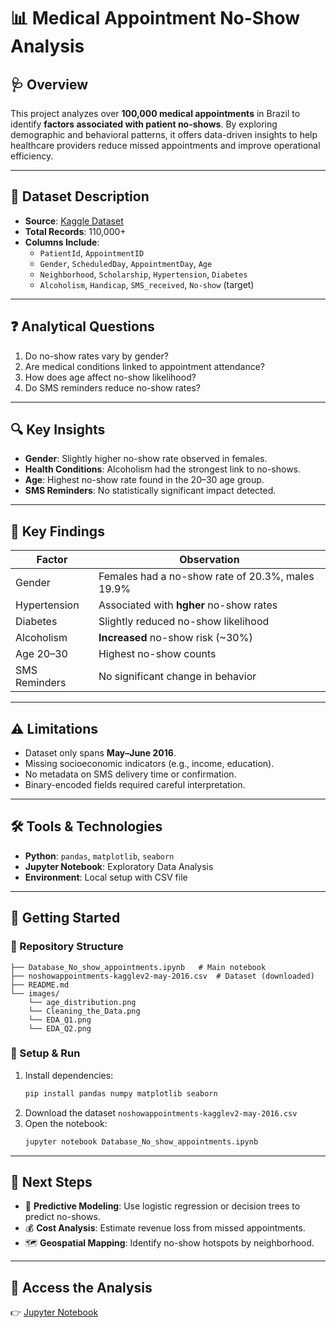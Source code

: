 # 📊 Medical Appointment No-Show Analysis

## 🩺 Overview
This project analyzes over **100,000 medical appointments** in Brazil to identify **factors associated with patient no-shows**. By exploring demographic and behavioral patterns, it offers data-driven insights to help healthcare providers reduce missed appointments and improve operational efficiency.

---

## 📁 Dataset Description
- **Source**: [Kaggle Dataset](https://www.kaggle.com/datasets/joniarroba/noshowappointments)
- **Total Records**: 110,000+
- **Columns Include**:
  - `PatientId`, `AppointmentID`
  - `Gender`, `ScheduledDay`, `AppointmentDay`, `Age`
  - `Neighborhood`, `Scholarship`, `Hypertension`, `Diabetes`
  - `Alcoholism`, `Handicap`, `SMS_received`, `No-show` (target)

---

## ❓ Analytical Questions
1. Do no-show rates vary by gender?
2. Are medical conditions linked to appointment attendance?
3. How does age affect no-show likelihood?
4. Do SMS reminders reduce no-show rates?

---

## 🔍 Key Insights
- **Gender**: Slightly higher no-show rate observed in females.
- **Health Conditions**: Alcoholism had the strongest link to no-shows.
- **Age**: Highest no-show rate found in the 20–30 age group.
- **SMS Reminders**: No statistically significant impact detected.

---

## 📝 Key Findings
| Factor              | Observation                                      |
|---------------------|--------------------------------------------------|
| Gender              | Females had a no-show rate of 20.3%, males 19.9% |
| Hypertension        | Associated with **hgher** no-show rates          |
| Diabetes            | Slightly reduced no-show likelihood              |
| Alcoholism          | **Increased** no-show risk (~30%)                |
| Age 20–30           | Highest no-show counts                           |
| SMS Reminders       | No significant change in behavior                |

---

## ⚠️ Limitations
- Dataset only spans **May–June 2016**.
- Missing socioeconomic indicators (e.g., income, education).
- No metadata on SMS delivery time or confirmation.
- Binary-encoded fields required careful interpretation.

---

## 🛠 Tools & Technologies
- **Python**: `pandas`, `matplotlib`, `seaborn`
- **Jupyter Notebook**: Exploratory Data Analysis
- **Environment**: Local setup with CSV file

---

## 🚀 Getting Started

### 📁 Repository Structure
```
├── Database_No_show_appointments.ipynb   # Main notebook
├── noshowappointments-kagglev2-may-2016.csv  # Dataset (downloaded)
├── README.md
└── images/
    └── age_distribution.png
    └── Cleaning_the_Data.png
    └── EDA_Q1.png
    └── EDA_Q2.png
```

### 🧪 Setup & Run
1. Install dependencies:
   ```bash
   pip install pandas numpy matplotlib seaborn
   ```
2. Download the dataset `noshowappointments-kagglev2-may-2016.csv`
3. Open the notebook:
   ```bash
   jupyter notebook Database_No_show_appointments.ipynb
   ```

---

## 🔮 Next Steps
- 🎯 **Predictive Modeling**: Use logistic regression or decision trees to predict no-shows.
- 💰 **Cost Analysis**: Estimate revenue loss from missed appointments.
- 🗺️ **Geospatial Mapping**: Identify no-show hotspots by neighborhood.

---

## 📎 Access the Analysis
👉 [Jupyter Notebook](Database_No_show_appointments.ipynb)

